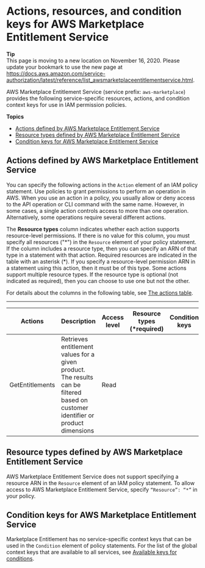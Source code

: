 # Actions, resources, and condition keys for AWS Marketplace Entitlement Service<a name="list_awsmarketplaceentitlementservice"></a>

**Tip**  
This page is moving to a new location on November 16, 2020\. Please update your bookmark to use the new page at [https://docs\.aws\.amazon\.com/service\-authorization/latest/reference/list\_awsmarketplaceentitlementservice\.html](https://docs.aws.amazon.com/service-authorization/latest/reference/list_awsmarketplaceentitlementservice.html)\. 

AWS Marketplace Entitlement Service \(service prefix: `aws-marketplace`\) provides the following service\-specific resources, actions, and condition context keys for use in IAM permission policies\.

**Topics**
+ [Actions defined by AWS Marketplace Entitlement Service](#awsmarketplaceentitlementservice-actions-as-permissions)
+ [Resource types defined by AWS Marketplace Entitlement Service](#awsmarketplaceentitlementservice-resources-for-iam-policies)
+ [Condition keys for AWS Marketplace Entitlement Service](#awsmarketplaceentitlementservice-policy-keys)

## Actions defined by AWS Marketplace Entitlement Service<a name="awsmarketplaceentitlementservice-actions-as-permissions"></a>

You can specify the following actions in the `Action` element of an IAM policy statement\. Use policies to grant permissions to perform an operation in AWS\. When you use an action in a policy, you usually allow or deny access to the API operation or CLI command with the same name\. However, in some cases, a single action controls access to more than one operation\. Alternatively, some operations require several different actions\.

The **Resource types** column indicates whether each action supports resource\-level permissions\. If there is no value for this column, you must specify all resources \("\*"\) in the `Resource` element of your policy statement\. If the column includes a resource type, then you can specify an ARN of that type in a statement with that action\. Required resources are indicated in the table with an asterisk \(\*\)\. If you specify a resource\-level permission ARN in a statement using this action, then it must be of this type\. Some actions support multiple resource types\. If the resource type is optional \(not indicated as required\), then you can choose to use one but not the other\.

For details about the columns in the following table, see [The actions table](reference_policies_actions-resources-contextkeys.md#actions_table)\.


****  

| Actions | Description | Access level | Resource types \(\*required\) | Condition keys | Dependent actions | 
| --- | --- | --- | --- | --- | --- | 
|   GetEntitlements  | Retrieves entitlement values for a given product\. The results can be filtered based on customer identifier or product dimensions | Read |  |  |  | 

## Resource types defined by AWS Marketplace Entitlement Service<a name="awsmarketplaceentitlementservice-resources-for-iam-policies"></a>

AWS Marketplace Entitlement Service does not support specifying a resource ARN in the `Resource` element of an IAM policy statement\. To allow access to AWS Marketplace Entitlement Service, specify `“Resource”: “*”` in your policy\.

## Condition keys for AWS Marketplace Entitlement Service<a name="awsmarketplaceentitlementservice-policy-keys"></a>

Marketplace Entitlement has no service\-specific context keys that can be used in the `Condition` element of policy statements\. For the list of the global context keys that are available to all services, see [Available keys for conditions](reference_policies_condition-keys.html#AvailableKeys)\.